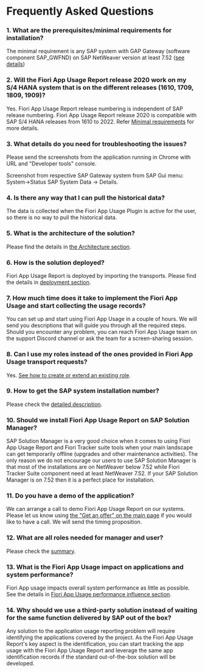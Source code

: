 # Frequently Asked Questions

### 1. What are the prerequisites/minimal requirements for installation?

The minimal requirement is any SAP system with GAP Gateway (software component SAP_GWFND) on SAP NetWeaver version at least 7.52 ([see details](2020/inst/min.md))

### 2. Will the Fiori App Usage Report release 2020 work on my S/4 HANA system that is on the different releases (1610, 1709, 1809, 1909)?

Yes. Fiori App Usage Report release numbering is independent of SAP release numbering. Fiori App Usage Report release 2020 is compatible with SAP S/4 HANA releases from 1610 to 2022. Refer [Minimal requirements](2020/inst/min.md) for more details.

### 3. What details do you need for troubleshooting the issues?

Please send the screenshots from the application running in Chrome with URL and "Developer tools" console.

Screenshot from respective SAP Gateway system from SAP Gui menu: System->Status SAP System Data -> Details.

### 4. Is there any way that I can pull the historical data?

The data is collected when the Fiori App Usage Plugin is active for the user, so there is no way to pull the historical data. 

### 5. What is the architecture of the solution?

Please find the details in [the Architecture section](2020/arch/architecture.md).

### 6. How is the solution deployed?

Fiori App Usage Report is deployed by importing the transports. Please find the details in [deployment section](2020/FPS01/deployment/deployment.md).

### 7. How much time does it take to implement the Fiori App Usage and start collecting the usage records?

You can set up and start using Fiori App Usage in a couple of hours. We will send you descriptions that will guide you through all the required steps. Should you encounter any problem, you can reach Fiori App Usage team on the support Discord channel or ask the team for a screen-sharing session.

### 8. Can I use my roles instead of the ones provided in Fiori App Usage transport requests?

Yes. [See how to create or extend an existing role](2020/FPS01/extend-existing-role.md).

### 9. How to get the SAP system installation number?

Please check the [detailed description](2020/inst/installation-number.md).

### 10. Should we install Fiori App Usage Report on SAP Solution Manager?

SAP Solution Manager is a very good choice when it comes to using Fiori App Usage Report and Fiori Tracker suite tools when your main landscape can get temporarily offline (upgrades and other maintenance activities). The only reason we do not encourage our users to use SAP Solution Manager is that most of the installations are on NetWeaver below 7.52 while Fiori Tracker Suite component need at least NetWeaver 7.52. If your SAP Solution Manager is on 7.52 then it is a perfect place for installation.

### 11. Do you have a demo of the application? 

We can arrange a call to demo Fiori App Usage Report on our systems. Please let us know using [the "Get an offer" on the main page](https://help.fioriAppusage.org/) if you would like to have a call. We will send the timing proposition.

### 12. What are all roles needed for manager and user?

Please check the [summary](2020/inst/roles.md).

### 13. What is the Fiori App Usage impact on applications and system performance?

Fiori App usage impacts overall system performance as little as possible. See the details in [Fiori App Usage performance influence section](2020/FPS01/performance.md).


### 14. Why should we use a third-party solution instead of waiting for the same function delivered by SAP out of the box?

Any solution to the application usage reporting problem will require identifying the applications covered by the project. As the Fiori App Usage Report's key aspect is the identification, you can start tracking the app usage with the Fiori App Usage Report and leverage the same app identification records if the standard out-of-the-box solution will be developed.

